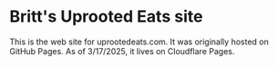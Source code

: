 # Britt's Uprooted Eats site

This is the web site for uprootedeats.com. It was originally hosted on GitHub Pages. As of 3/17/2025, it lives on Cloudflare Pages.
